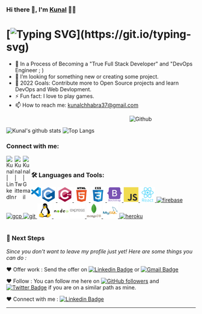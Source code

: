 ### Hi there 👋, I'm [Kunal](https://github.com/kunalchhabra37) 👨‍💻

# [![Typing SVG](https://readme-typing-svg.herokuapp.com?size=22&width=1000&lines=I'm+a+Student%2C+Developer%2C+and+Open+Source+Enthusiast!!)](https://git.io/typing-svg)

- 🌱 In a Process of Becoming a "True Full Stack Developer" and "DevOps Engineer ; )
- 👯 I’m looking for something new or creating some project.
- 🥅 2022 Goals: Contribute more to Open Source projects and learn DevOps and Web Devlopment.
- ⚡ Fun fact: I love to play games.
- 📫 How to reach me: kunalchhabra37@gmail.com
<!-- - 📝 [Resume](https://drive.google.com/file/d/1-m9CjJlPif6ihHU2gncUxxX81aZafc8s/view?usp=sharing)  -->

<img width="35%" align="right" alt="Github" src="https://user-images.githubusercontent.com/48678280/88862734-4903af80-d201-11ea-968b-9c939d88a37c.gif" />
<br>

![Kunal's github stats](https://github-readme-stats.vercel.app/api?username=kunalchhabra37&count_private=true&include_all_commits=true&show_icons=true)
![Top Langs](https://github-readme-stats.vercel.app/api/top-langs/?username=kunalchhabra37&layout=compact)

### Connect with me:

[<img align="left" alt="Kunal | LinkedIn" width="22px" src="https://cdn.jsdelivr.net/npm/simple-icons@v3/icons/linkedin.svg" />][linkedin]
[<img align="left" alt="Kunal | Twitter" width="22px" src="https://cdn.jsdelivr.net/npm/simple-icons@v3/icons/twitter.svg" />][twitter]
[<img align="left" alt="Kunal | Gmail" width="22px" src="https://cdn.jsdelivr.net/npm/simple-icons@v3/icons/gmail.svg" />][gmail]

<br />

### 🛠️ Languages and Tools:

<img align="left" alt="Visual Studio Code" width="26px" src="https://raw.githubusercontent.com/github/explore/80688e429a7d4ef2fca1e82350fe8e3517d3494d/topics/visual-studio-code/visual-studio-code.png" />
<p align="left"> <a href="https://www.cprogramming.com/" target="_blank"> <img src="https://raw.githubusercontent.com/devicons/devicon/master/icons/c/c-original.svg" alt="c" width="40" height="40"/> </a>  <a href="https://www.w3schools.com/cpp/" target="_blank"> <img src="https://raw.githubusercontent.com/devicons/devicon/master/icons/cplusplus/cplusplus-original.svg" alt="cplusplus" width="40" height="40"/> </a>  <a href="https://www.w3.org/html/" target="_blank"> <img src="https://raw.githubusercontent.com/devicons/devicon/master/icons/html5/html5-original-wordmark.svg" alt="html5" width="40" height="40"/> </a>  <a href="https://www.w3schools.com/css/" target="_blank"> <img src="https://raw.githubusercontent.com/devicons/devicon/master/icons/css3/css3-original-wordmark.svg" alt="css3" width="40" height="40"/> </a>  <a href="https://getbootstrap.com" target="_blank"> <img src="https://raw.githubusercontent.com/devicons/devicon/master/icons/bootstrap/bootstrap-plain-wordmark.svg" alt="bootstrap" width="40" height="40"/> </a>  <a href="https://developer.mozilla.org/en-US/docs/Web/JavaScript" target="_blank"> <img src="https://raw.githubusercontent.com/devicons/devicon/master/icons/javascript/javascript-original.svg" alt="javascript" width="40" height="40"/> </a>  <a href="https://reactjs.org/" target="_blank"> <img src="https://raw.githubusercontent.com/devicons/devicon/master/icons/react/react-original-wordmark.svg" alt="react" width="40" height="40"/> </a>  <a href="https://nodejs.org" target="_blank"><a href="https://firebase.google.com/" target="_blank"> <img src="https://www.vectorlogo.zone/logos/firebase/firebase-icon.svg" alt="firebase" width="40" height="40"/> </a> <a href="https://cloud.google.com" target="_blank"> <img src="https://www.vectorlogo.zone/logos/google_cloud/google_cloud-icon.svg" alt="gcp" width="40" height="40"/> </a> <a href="https://git-scm.com/" target="_blank"> <img src="https://www.vectorlogo.zone/logos/git-scm/git-scm-icon.svg" alt="git" width="40" height="40"/> </a> <a href="https://www.linux.org/" target="_blank"> <img src="https://raw.githubusercontent.com/devicons/devicon/master/icons/linux/linux-original.svg" alt="linux" width="40" height="40"/> </a> <img src="https://raw.githubusercontent.com/devicons/devicon/master/icons/nodejs/nodejs-original-wordmark.svg" alt="nodejs" width="40" height="40"/> </a>  <a href="https://expressjs.com" target="_blank"> <img src="https://raw.githubusercontent.com/devicons/devicon/master/icons/express/express-original-wordmark.svg" alt="express" width="40" height="40"/> </a>  <a href="https://www.mongodb.com/" target="_blank"> <img src="https://raw.githubusercontent.com/devicons/devicon/master/icons/mongodb/mongodb-original-wordmark.svg" alt="mongodb" width="40" height="40"/> </a>  <a href="https://www.mysql.com/" target="_blank"> <img src="https://raw.githubusercontent.com/devicons/devicon/master/icons/mysql/mysql-original-wordmark.svg" alt="mysql" width="40" height="40"/> </a>  <a href="https://heroku.com" target="_blank"> <img src="https://www.vectorlogo.zone/logos/heroku/heroku-icon.svg" alt="heroku" width="40" height="40"/> </a>


<br />
<br />

### 👣 Next Steps

_Since you don't want to leave my profile just yet! Here are some things you can do :_


❤️ Offer work : Send the offer on [![Linkedin Badge](https://img.shields.io/badge/-Kunal_Chhabra-blue?style=flat-square&logo=Linkedin&logoColor=white&link=https://www.linkedin.com/in/kunal-chhabra-5337721b3)](https://www.linkedin.com/in/kunal-chhabra-5337721b3)
or [![Gmail Badge](https://img.shields.io/badge/kunalchhabra37@gmail.com-c14438?style=flat-square&logo=Gmail&logoColor=white&link=mailto:kunalchhabra37@gmail.com)](mailto:kunalchhabra37@gmail.com)


❤️ Follow : You can follow me here on [![GitHub followers](https://img.shields.io/github/followers/kunalchhabra37?label=Follow&style=social)](https://github.com/kunalchhabra37/?tab=follow) and [![Twitter Badge](https://img.shields.io/badge/-@kunal_chhabra37at-square&labelColor=1ca0f1&logo=twitter&logoColor=white&link=https://twitter.com/dishant24_agg)](https://twitter.com/kunal_chhabra37)
if you are on a similar path as mine.


❤️ Connect with me : [![Linkedin Badge](https://img.shields.io/badge/-Kunal_Chhabra-blue?style=flat-square&logo=Linkedin&logoColor=white&link=https://www.linkedin.com/in/kunal-chhabra-5337721b3/)](https://www.linkedin.com/in/kunal-chhabra-5337721b3)


----------------------------------------------------------

[twitter]: https://twitter.com/kunal_chhabra37
[linkedin]: https://www.linkedin.com/in/kunal-chhabra-5337721b3
[gmail]: mailto:kunalchhabra37@gmail.com
